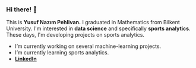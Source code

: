 ### Hi there! 👋
This is **Yusuf Nazım Pehlivan.** I graduated in Mathematics from Bilkent University. I'm interested in **data science** and specifically **sports analytics**. These days, I'm developing projects on sports analytics.


- I’m currently working on several machine-learning projects.
- I’m currently learning sports analytics.
- [**LinkedIn**](https://linkedin.com/in/yusufnazim)





